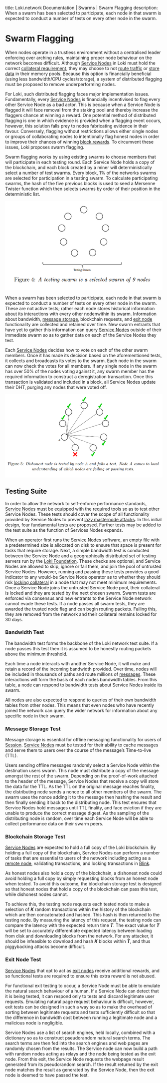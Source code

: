 title: Loki.network Documentation | Swarms | Swarm Flagging
description: When a swarm has been selected to participate, each node in that swarm is expected to conduct a number of tests on every other node in the swarm.

# Swarm Flagging

When nodes operate in a trustless environment without a centralised leader enforcing over arching rules, maintaining proper node behaviour on the network becomes difficult. Although [Service Nodes](../ServiceNodes/SNOverview.md) in Loki must hold the correct [collateral requirement](../ServiceNodes/StakingRequirement.md), they may choose to not [route traffic](../Lokinet/LLARP.md) or [store data](../LokiServices/Messenger/Messenger.md) in their memory pools.  Because this option is financially beneficial (using less bandwidth/CPU cycles/storage), a system of distributed flagging must be proposed to remove underperforming nodes.

For Loki, such distributed flagging faces major implementation issues. Fundamentally, every [Service Nodes](../ServiceNodes/SNOverview.md) is financially incentivised to flag every other Service Node as a bad actor. This is because when a Service Node is flagged it will face removal from the staking pool and thereby increase the flaggers chance at winning a reward. One potential method of  distributed flagging is one in which evidence is provided when a flagging event occurs, however, this solution falls prey to nodes fabricating evidence in their favour.  Conversely, flagging without restrictions allows either single nodes or groups of collaborating nodes to intentionally flag honest nodes in order to improve their chances of winning [block  rewards](../Advanced/Cryptoeconomics.md). To circumvent these issues, Loki proposes swarm flagging.

Swarm flagging works by using existing swarms to choose members that will participate in each testing round. Each Service Node holds a copy of the blockchain, and each block created by a miner will deterministically select a number of test swarms. Every block, 1% of the networks swarms are selected for participation in a testing swarm. To calculate participating swarms, the hash of the five previous blocks is used to seed a Mersenne Twister function which then selects swarms by order of their position in the deterministic list.

![Testing Swarm](../assets/Swarm.PNG)

When a swarm has been selected to participate, each node in that swarm is expected to conduct a number of tests on every other node in the swarm. These are not active tests; rather each node stores historical information about its interactions with every other nodenwithin its swarm. Information about bandwidth, [message storage](../LokiServices/Messenger/Messenger.md), blockchain requests, and [exit node](/ServiceNodes/ServiceNodeFunctions/#exit-nodes) functionality are collected and retained over time. New swarm entrants that have yet to gather this information can query [Service Nodes](../ServiceNodes/SNOverview.md) outside of their immediate swarm so as to gather data on each of the Service Nodes they test.

Each [Service Nodes](../ServiceNodes/SNOverview.md) decides how to vote on each of the other swarm members. Once it has made its decision based on the aforementioned tests, it collects and broadcasts its votes to the swarm. Each node in the swarm can now check the votes for all members. If any single node in the swarm has over 50% of the nodes voting against  it, any swarm member has the required information to construct a deregistration transaction. Once this transaction is validated and included in a block, all Service Nodes update their DHT, purging any nodes that were voted off.

![Dishonest Node](../assets/Swarm2.PNG)

## Testing Suite

In order to allow the network to self-enforce performance standards, [Service Nodes](../ServiceNodes/SNOverview.md) must be equipped with the required tools so as to test other Service Nodes. These tests should cover the scope of all functionality provided by Service Nodes to prevent [lazy masternode attacks](https://www.reddit.com/r/dashpay/comments/5t6kvc/lazy_masternodes_do_you_actually_have_to_do_any/). In this initial design, four fundamental tests are proposed. Further tests may be added to the test suite as the function of Services Nodes expands.

When an operator first runs the [Service Nodes](../ServiceNodes/SNOverview.md) software, an empty file with a predetermined size is allocated on disk to ensure that space is present for tasks that require storage. Next, a simple bandwidth test is conducted between the Service Node and a geographically distributed set of testing servers run by the [Loki Foundation](../Governance/TheLokiFoundation.md). These checks are optional, and Service Nodes are allowed to skip, ignore or fail them, and join the pool of untrusted Service Nodes.  However, running and passing these tests provides a good indicator to any would-be Service Node operator as to whether they should risk [locking collateral](../ServiceNodes/StakingRequirement.md) in a node that may not meet minimum requirements. Once a Service Node joins the untrusted Service Node pool, their collateral is locked and they are tested by the next chosen swarm. Swarm tests are enforced via consensus and new entrants to the Service Node network cannot evade these tests. If a node passes all swarm tests, they are awarded the trusted node flag and can begin routing packets. Failing this, they are removed from the network and their collateral remains locked for 30 days.

### Bandwidth Test

The bandwidth test forms the backbone of the Loki network test suite. If a node passes this test then it is assumed to be honestly routing packets above the minimum threshold.

Each time a node interacts with another Service Node, it will make and retain a record of the incoming bandwidth provided.  Over time, nodes will be included in thousands of paths and route millions of [messages](../LokiServices/Messenger/Messenger.md). These interactions will form the basis of each nodes bandwidth tables. From this table, a node can respond to bandwidth tests about Service Nodes inside its swarm.

All nodes are also expected to respond to queries of their own bandwidth tables from other nodes. This means that even  nodes who have recently joined the network can query the wider network for information about any specific node in their swarm.

### Message Storage Test

Message storage is essential for offline messaging functionality for users of [Session](../LokiServices/Messenger/Messenger.md). [Service Nodes](../ServiceNodes/SNOverview.md) must be tested for their ability to cache messages and serve them to users over the course of the message’s Time-to-live (TTL).

Users sending offline messages randomly select a Service Node within the destination users swarm. This node must distribute a copy of the message amongst the rest of the swarm. Depending on the proof-of-work attached to the header of the message, Service Nodes that receive a copy will store the data for the TTL. As the TTL on the original message reaches finality, the distributing node sends a nonce to all other members of the swarm. The swarm uses the nonce adding it to the message then  hashing  the result  and  then finally  sending it back to the distributing node. This test ensures that Service Nodes hold messages until TTL finality, and face eviction if they are unable to produce the correct message digest. As the sampling of the distributing node is random, over time each Service Node will be able to collect performance data on their swarm peers.

### Blockchain Storage Test

[Service Nodes](../ServiceNodes/SNOverview.md) are expected to hold a full copy of the Loki blockchain. By holding a full copy of the blockchain, Service Nodes can perform a number of tasks that are essential to users of the network including acting as a [remote node](/ServiceNodes/ServiceNodeFunctions/#remote-nodes), validating transactions, and locking transactions in [Blink](../LokiServices/Blink.md).

As honest nodes also hold a copy of the blockchain, a dishonest node could avoid holding a full copy by simply requesting  blocks from an honest node when tested. To avoid this outcome, the blockchain storage test is designed so that honest nodes that hold a copy of the blockchain can pass this test, while dishonest nodes cannot.

To achieve this, the testing node requests each tested node to make a selection of ***K*** random transactions within the history of the blockchain which are then concatenated and hashed. This hash is then returned to the testing node. By measuring the latency of this request, the testing node can compare the latency with the expected return time ***T***. The exact value for ***T*** will be set to accurately differentiate expected latency between loading from disk and downloading blocks from the network. For any attacker, it should be infeasible to download and hash ***K*** blocks within ***T***, and thus piggybacking attacks become difficult. 

### Exit Node Test

[Service Nodes](../ServiceNodes/SNOverview.md) that opt to act as [exit nodes](/ServiceNodes/ServiceNodeFunctions/#exit-nodes) receive additional rewards, and so functional tests are required to ensure this extra reward is not abused.

For functional exit testing to occur, a Service Node must be able to emulate the natural search behaviour of a human. If a Service Node can detect that it is being tested, it can respond only to tests and discard legitimate user requests. Emulating natural page request behaviour is difficult, however, exit tests can be designed in such a way so as to make the overhead of sorting between legitimate requests and tests sufficiently difficult so that the difference in bandwidth cost between running a legitimate node and a malicious node is negligible.

Service Nodes use a list of search engines, held locally, combined with a dictionary so as to construct pseudorandom natural search terms. The search terms are then fed into the search engines and web pages are randomly chosen from the results. The Service node can now build a path with random nodes acting as relays and the node being tested as the exit node. From this exit, the Service Node requests the webpage result generated from its pseudorandom search. If the result returned by the exit node matches the result as generated by the Service Node, then the exit node is deemed to have passed the test.